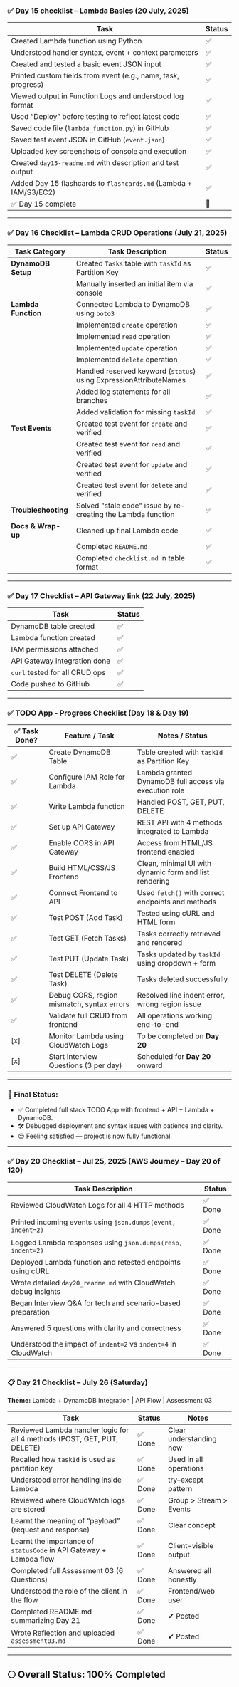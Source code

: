 ### ✅ Day 15 checklist – Lambda Basics (20 July, 2025)

| Task                                                                 | Status |
|----------------------------------------------------------------------|--------|
| Created Lambda function using Python                                 | ✅     |
| Understood handler syntax, event + context parameters                | ✅     |
| Created and tested a basic event JSON input                          | ✅     |
| Printed custom fields from event (e.g., name, task, progress)        | ✅     |
| Viewed output in Function Logs and understood log format             | ✅     |
| Used “Deploy” before testing to reflect latest code                  | ✅     |
| Saved code file (`lambda_function.py`) in GitHub                     | ✅     |
| Saved test event JSON in GitHub (`event.json`)                       | ✅     |
| Uploaded key screenshots of console and execution                    | ✅     |
| Created `day15-readme.md` with description and test output           | ✅     |
| Added Day 15 flashcards to `flashcards.md` (Lambda + IAM/S3/EC2)     | ✅     |
| ✅ Day 15 complete                                                    | 🎯     |

---

### ✅ Day 16 Checklist – Lambda CRUD Operations (July 21, 2025)

| Task Category               | Task Description                                                                | Status |
|----------------------------|----------------------------------------------------------------------------------|--------|
| **DynamoDB Setup**         | Created `Tasks` table with `taskId` as Partition Key                           | ✅     |
|                            | Manually inserted an initial item via console                                   | ✅     |
| **Lambda Function**        | Connected Lambda to DynamoDB using `boto3`                                      | ✅     |
|                            | Implemented `create` operation                                                  | ✅     |
|                            | Implemented `read` operation                                                    | ✅     |
|                            | Implemented `update` operation                                                  | ✅     |
|                            | Implemented `delete` operation                                                  | ✅     |
|                            | Handled reserved keyword (`status`) using ExpressionAttributeNames              | ✅     |
|                            | Added log statements for all branches                                           | ✅     |
|                            | Added validation for missing `taskId`                                           | ✅     |
| **Test Events**            | Created test event for `create` and verified                                    | ✅     |
|                            | Created test event for `read` and verified                                      | ✅     |
|                            | Created test event for `update` and verified                                    | ✅     |
|                            | Created test event for `delete` and verified                                    | ✅     |
| **Troubleshooting**        | Solved "stale code" issue by re-creating the Lambda function                    | ✅     |
| **Docs & Wrap-up**         | Cleaned up final Lambda code                                                    | ✅     |
|                            | Completed `README.md`                                                           | ✅     |
|                            | Completed `checklist.md` in table format                                        | ✅     |

---

### ✅ Day 17 Checklist – API Gateway link (22 July, 2025)

| Task                           | Status |
| ------------------------------ | ------ |
| DynamoDB table created         | ✅      |
| Lambda function created        | ✅      |
| IAM permissions attached       | ✅      |
| API Gateway integration done   | ✅      |
| `curl` tested for all CRUD ops | ✅      |
| Code pushed to GitHub          | ✅      |

---

### ✅ TODO App - Progress Checklist (Day 18 & Day 19)

| ✅ Task Done? | Feature / Task                              | Notes / Status                                               |
|--------------|----------------------------------------------|--------------------------------------------------------------|
| ✅           | Create DynamoDB Table                         | Table created with `taskId` as Partition Key                |
| ✅           | Configure IAM Role for Lambda                 | Lambda granted DynamoDB full access via execution role      |
| ✅           | Write Lambda function                         | Handled POST, GET, PUT, DELETE                              |
| ✅           | Set up API Gateway                            | REST API with 4 methods integrated to Lambda                |
| ✅           | Enable CORS in API Gateway                    | Access from HTML/JS frontend enabled                        |
| ✅           | Build HTML/CSS/JS Frontend                    | Clean, minimal UI with dynamic form and list rendering      |
| ✅           | Connect Frontend to API                       | Used `fetch()` with correct endpoints and methods           |
| ✅           | Test POST (Add Task)                          | Tested using cURL and HTML form                             |
| ✅           | Test GET (Fetch Tasks)                        | Tasks correctly retrieved and rendered                      |
| ✅           | Test PUT (Update Task)                        | Tasks updated by `taskId` using dropdown + form             |
| ✅           | Test DELETE (Delete Task)                     | Tasks deleted successfully                                  |
| ✅           | Debug CORS, region mismatch, syntax errors    | Resolved line indent error, wrong region issue              |
| ✅           | Validate full CRUD from frontend              | All operations working end-to-end                           |
| [x]          | Monitor Lambda using CloudWatch Logs          | To be completed on **Day 20**                               |
| [x]          | Start Interview Questions (3 per day)         | Scheduled for **Day 20** onward                             |

---

### 🚀 Final Status:
- ✅ Completed full stack TODO App with frontend + API + Lambda + DynamoDB.
- 🛠️ Debugged deployment and syntax issues with patience and clarity.
- 😌 Feeling satisfied — project is now fully functional.

---


### ✅ Day 20 Checklist – Jul 25, 2025 (AWS Journey – Day 20 of 120)

| Task Description                                                    | Status   |
|---------------------------------------------------------------------|----------|
| Reviewed CloudWatch Logs for all 4 HTTP methods                     | ✅ Done   |
| Printed incoming events using `json.dumps(event, indent=2)`         | ✅ Done   |
| Logged Lambda responses using `json.dumps(resp, indent=2)`          | ✅ Done   |
| Deployed Lambda function and retested endpoints using cURL         | ✅ Done   |
| Wrote detailed `day20_readme.md` with CloudWatch debug insights     | ✅ Done   |
| Began Interview Q&A for tech and scenario-based preparation         | ✅ Done   |
| Answered 5 questions with clarity and correctness                   | ✅ Done   |
| Understood the impact of `indent=2` vs `indent=4` in CloudWatch     | ✅ Done   |

---

### 📋 Day 21 Checklist – July 26 (Saturday)
**Theme:** Lambda + DynamoDB Integration | API Flow | Assessment 03

| Task                                                                 | Status    | Notes |
|----------------------------------------------------------------------|-----------|-------|
| Reviewed Lambda handler logic for all 4 methods (POST, GET, PUT, DELETE) | ✅ Done    | Clear understanding now |
| Recalled how `taskId` is used as partition key                       | ✅ Done    | Used in all operations |
| Understood error handling inside Lambda                              | ✅ Done    | try–except pattern |
| Reviewed where CloudWatch logs are stored                            | ✅ Done    | Group > Stream > Events |
| Learnt the meaning of “payload” (request and response)               | ✅ Done    | Clear concept |
| Learnt the importance of `statusCode` in API Gateway + Lambda flow  | ✅ Done    | Client-visible output |
| Completed full Assessment 03 (6 Questions)                           | ✅ Done    | Answered all honestly |
| Understood the role of the client in the flow                        | ✅ Done    | Frontend/web user |
| Completed README.md summarizing Day 21                               | ✅ Done    | ✔ Posted |
| Wrote Reflection and uploaded `assessment03.md`                      | ✅ Done    | ✔ Posted |

---

## 🌕 Overall Status: **100% Completed**
